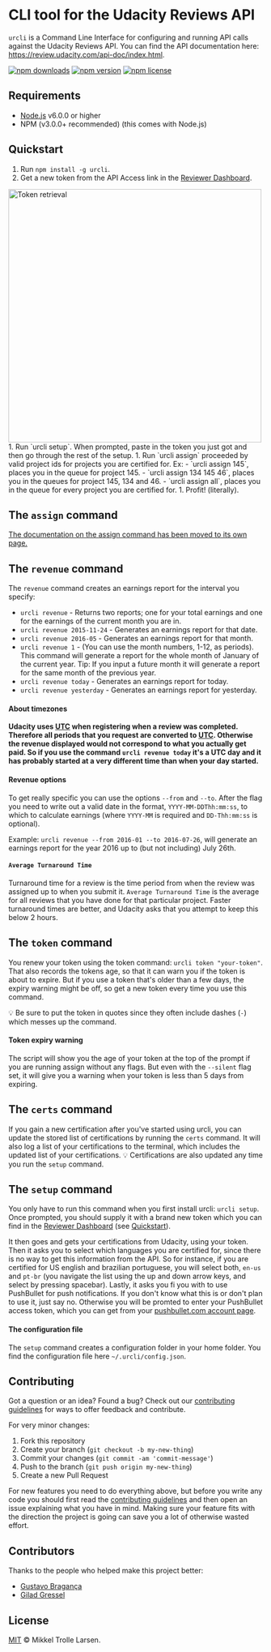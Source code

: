 # CLI tool for the Udacity Reviews API

`urcli` is a Command Line Interface for configuring and running API calls against the Udacity Reviews API. You can find the API documentation here: https://review.udacity.com/api-doc/index.html.

[![npm downloads](https://img.shields.io/npm/dt/urcli.svg?style=flat)](https://www.npmjs.com/package/urcli)
[![npm version](https://img.shields.io/npm/v/urcli.svg?style=flat)](https://www.npmjs.com/package/urcli)
[![npm license](https://img.shields.io/npm/l/urcli.svg?style=flat)](https://www.npmjs.com/package/urcli)

## Requirements
- [Node.js](https://nodejs.org/en/download/) v6.0.0 or higher
- NPM (v3.0.0+ recommended) (this comes with Node.js)

## Quickstart

1. Run `npm install -g urcli`.
1. Get a new token from the API Access link in the [Reviewer Dashboard](https://review.udacity.com/#!/submissions/dashboard).
<img src="http://i.imgur.com/QH7onbk.png" alt="Token retrieval" width="500px">
1. Run `urcli setup`. When prompted, paste in the token you just got and then go through the rest of the setup.
1. Run `urcli assign` proceeded by valid project ids for projects you are certified for. Ex:
    - `urcli assign 145`, places you in the queue for project 145.
    - `urcli assign 134 145 46`, places you in the queues for project 145, 134 and 46.
    - `urcli assign all`, places you in the queue for every project you are certified for.
1. Profit! (literally).

## The `assign` command

[The documentation on the assign command has been moved to its own page.](./ASSIGN.md)

## The `revenue` command

The `revenue` command creates an earnings report for the interval you specify:

- `urcli revenue` - Returns two reports; one for your total earnings and one for the earnings of the current month you are in.
- `urcli revenue 2015-11-24` - Generates an earnings report for that date.
- `urcli revenue 2016-05` - Generates an earnings report for that month.
- `urcli revenue 1` - (You can use the month numbers, 1-12, as periods). This command will generate a report for the whole month of January of the current year. Tip: If you input a future month it will generate a report for the same month of the previous year.
- `urcli revenue today` - Generates an earnings report for today.
- `urcli revenue yesterday` - Generates an earnings report for yesterday.

#### About timezones

**Udacity uses [UTC](https://en.wikipedia.org/wiki/Coordinated_Universal_Time) when registering when a review was completed. Therefore all periods that you request are converted to [UTC](https://en.wikipedia.org/wiki/Coordinated_Universal_Time). Otherwise the revenue displayed would not correspond to what you actually get paid. So if you use the command `urcli revenue today` it's a UTC day and it has probably started at a very different time than when your day started.**

#### Revenue options

To get really specific you can use the options `--from` and `--to`. After the flag you need to write out a valid date in the format, `YYYY-MM-DDThh:mm:ss`, to which to calculate earnings (where `YYYY-MM` is required and `DD-Thh:mm:ss` is optional).

Example: `urcli revenue --from 2016-01 --to 2016-07-26`, will generate an earnings report for the year 2016 up to (but not including) July 26th.

#### `Average Turnaround Time`

Turnaround time for a review is the time period from when the review was assigned up to when you submit it. `Average Turnaround Time` is the average for all reviews that you have done for that particular project. Faster turnaround times are better, and Udacity asks that you attempt to keep this below 2 hours.

## The `token` command

You renew your token using the token command: `urcli token "your-token"`. That also records the tokens age, so that it can warn you if the token is about to expire. But if you use a token that's older than a few days, the expiry warning might be off, so get a new token every time you use this command.

:bulb: Be sure to put the token in quotes since they often include dashes (`-`) which messes up the command.

#### Token expiry warning

The script will show you the age of your token at the top of the prompt if you are running assign without any flags. But even with the `--silent` flag set, it will give you a warning when your token is less than 5 days from expiring.

## The `certs` command

If you gain a new certification after you've started using urcli, you can update the stored list of certifications by running the `certs` command. It will also log a list of your certifications to the terminal, which includes the updated list of your certifications.
:bulb: Certifications are also updated any time you run the `setup` command.

## The `setup` command

You only have to run this command when you first install urcli: `urcli setup`. Once prompted, you should supply it with a brand new token which you can find in the [Reviewer Dashboard](https://review.udacity.com/#!/submissions/dashboard) (see [Quickstart](#quickstart)).

It then goes and gets your certifications from Udacity, using your token. Then it asks you to select which languages you are certified for, since there is no way to get this information from the API. So for instance, if you are certified for US english and brazilian portuguese, you will select both, `en-us` and `pt-br` (you navigate the list using the up and down arrow keys, and select by pressing spacebar). Lastly, it asks you fi you with to use PushBullet for push notifications. If you don't know what this is or don't plan to use it, just say no. Otherwise you will be promted to enter your PushBullet access token, which you can get from your [pushbullet.com account page](https://www.pushbullet.com/#settings/account).

#### The configuration file

The `setup` command creates a configuration folder in your home folder. You find the configuration file here `~/.urcli/config.json`.

## Contributing

Got a question or an idea? Found a bug? Check out our [contributing guidelines](https://github.com/trolster/urcli/blob/master/.github/CONTRIBUTING.md) for ways to offer feedback and contribute.

For very minor changes:

1. Fork this repository
1. Create your branch (`git checkout -b my-new-thing`)
1. Commit your changes (`git commit -am 'commit-message'`)
1. Push to the branch (`git push origin my-new-thing`)
1. Create a new Pull Request

For new features you need to do everything above, but before you write any code you should first read the [contributing guidelines](https://github.com/trolster/urcli/blob/master/.github/CONTRIBUTING.md) and then open an issue explaining what you have in mind. Making sure your feature fits with the direction the project is going can save you a lot of otherwise wasted effort.

## Contributors

Thanks to the people who helped make this project better:

- [Gustavo Bragança](https://github.com/gabraganca)
- [Gilad Gressel](https://github.com/giladgressel)

## License

[MIT](LICENSE) © Mikkel Trolle Larsen.
